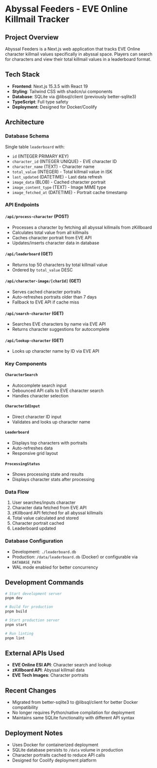 # Abyssal Feeders - EVE Online Killmail Tracker

## Project Overview
Abyssal Feeders is a Next.js web application that tracks EVE Online character killmail values specifically in abyssal space. Players can search for characters and view their total killmail values in a leaderboard format.

## Tech Stack
- **Frontend**: Next.js 15.3.5 with React 19
- **Styling**: Tailwind CSS with shadcn/ui components
- **Database**: SQLite via @libsql/client (previously better-sqlite3)
- **TypeScript**: Full type safety
- **Deployment**: Designed for Docker/Coolify

## Architecture

### Database Schema
Single table `leaderboard` with:
- `id` (INTEGER PRIMARY KEY)
- `character_id` (INTEGER UNIQUE) - EVE character ID
- `character_name` (TEXT) - Character name
- `total_value` (INTEGER) - Total killmail value in ISK
- `last_updated` (DATETIME) - Last data refresh
- `image_data` (BLOB) - Cached character portrait
- `image_content_type` (TEXT) - Image MIME type
- `image_fetched_at` (DATETIME) - Portrait cache timestamp

### API Endpoints

#### `/api/process-character` (POST)
- Processes a character by fetching all abyssal killmails from zKillboard
- Calculates total value from all killmails
- Caches character portrait from EVE API
- Updates/inserts character data in database

#### `/api/leaderboard` (GET)
- Returns top 50 characters by total killmail value
- Ordered by `total_value` DESC

#### `/api/character-image/[charId]` (GET)
- Serves cached character portraits
- Auto-refreshes portraits older than 7 days
- Fallback to EVE API if cache miss

#### `/api/search-character` (GET)
- Searches EVE characters by name via EVE API
- Returns character suggestions for autocomplete

#### `/api/lookup-character` (GET)
- Looks up character name by ID via EVE API

### Key Components

#### `CharacterSearch`
- Autocomplete search input
- Debounced API calls to EVE character search
- Handles character selection

#### `CharacterIdInput`
- Direct character ID input
- Validates and looks up character name

#### `Leaderboard`
- Displays top characters with portraits
- Auto-refreshes data
- Responsive grid layout

#### `ProcessingStatus`
- Shows processing state and results
- Displays character stats after processing

### Data Flow
1. User searches/inputs character
2. Character data fetched from EVE API
3. zKillboard API fetched for all abyssal killmails
4. Total value calculated and stored
5. Character portrait cached
6. Leaderboard updated

### Database Configuration
- Development: `./leaderboard.db`
- Production: `/data/leaderboard.db` (Docker) or configurable via `DATABASE_PATH`
- WAL mode enabled for better concurrency

## Development Commands
```bash
# Start development server
pnpm dev

# Build for production
pnpm build

# Start production server
pnpm start

# Run linting
pnpm lint
```

## External APIs Used
- **EVE Online ESI API**: Character search and lookup
- **zKillboard API**: Abyssal killmail data
- **EVE Tech Images**: Character portraits

## Recent Changes
- Migrated from better-sqlite3 to @libsql/client for better Docker compatibility
- No longer requires Python/native compilation for deployment
- Maintains same SQLite functionality with different API syntax

## Deployment Notes
- Uses Docker for containerized deployment
- SQLite database persists to `/data` volume in production
- Character portraits cached to reduce API calls
- Designed for Coolify deployment platform